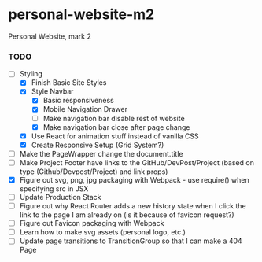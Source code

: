 # personal-website-m2
Personal Website, mark 2

### TODO
- [ ] Styling
  - [x] Finish Basic Site Styles
  - [x] Style Navbar
    - [x] Basic responsiveness
    - [x] Mobile Navigation Drawer
    - [ ] Make navigation bar disable rest of website
    - [x] Make navigation bar close after page change
  - [x] Use React for animation stuff instead of vanilla CSS
  - [x] Create Responsive Setup (Grid System?)
- [ ] Make the PageWrapper change the document.title
- [ ] Make Project Footer have links to the GitHub/DevPost/Project (based on type (Github/Devpost/Project) and link props)
- [x] Figure out svg, png, jpg packaging with Webpack - use require() when specifying src in JSX
- [ ] Update Production Stack
- [ ] Figure out why React Router adds a new history state when I click the link to the page I am already on (is it because of favicon request?)
- [ ] Figure out Favicon packaging with Webpack
- [ ] Learn how to make svg assets (personal logo, etc.)
- [ ] Update page transitions to TransitionGroup so that I can make a 404 Page
